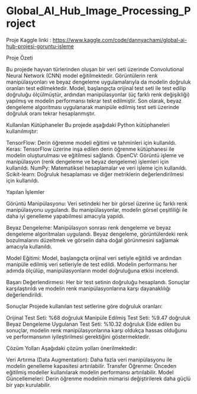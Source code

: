 # Global_AI_Hub_Image_Processing_Project

Proje Kaggle linki : https://www.kaggle.com/code/dannyachami/global-ai-hub-projesi-goruntu-isleme

Proje Özeti

Bu projede hayvan türlerinden oluşan bir veri seti üzerinde Convolutional Neural Network (CNN) model eğitilmektedir. Görüntülerin renk manipülasyonları ve beyaz dengeleme uygulamalarıyla da modelin doğruluk oranları test edilmektedir. Model, başlangıçta orijinal test seti ile test edilip doğruluğu ölçülmüştür, ardından manipülasyonlar (üç farklı renk değişikliği) yapılmış ve modelin performansı tekrar test edilmiştir. Son olarak, beyaz dengeleme algoritması uygulanarak manipüle edilmiş test seti üzerinde doğruluk oranı tekrar hesaplanmıştır.

Kullanılan Kütüphaneler
Bu projede aşağıdaki Python kütüphaneleri kullanılmıştır:

TensorFlow: Derin öğrenme modeli eğitimi ve tahminleri için kullanıldı.
Keras: TensorFlow üzerine inşa edilen derin öğrenme kütüphanesi ile modelin oluşturulması ve eğitilmesi sağlandı.
OpenCV: Görüntü işleme ve manipülasyon (renk dengeleme ve beyaz dengeleme) işlemleri için kullanıldı.
NumPy: Matematiksel hesaplamalar ve veri işleme için kullanıldı.
Scikit-learn: Doğruluk hesaplaması ve diğer metriklerin değerlendirilmesi için kullanıldı.

Yapılan İşlemler

Görüntü Manipülasyonu: Veri setindeki her bir görsel üzerine üç farklı renk manipülasyonu uygulandı. Bu manipülasyonlar, modelin görsel çeşitliliği ile daha iyi genelleme yapabilmesi amacıyla yapıldı.

Beyaz Dengeleme: Manipülasyon sonrası renk dengeleme ve beyaz dengeleme algoritmaları uygulandı. Beyaz dengeleme, görüntülerdeki renk bozulmalarını düzeltmek ve görselin daha doğal görünmesini sağlamak amacıyla kullanıldı.

Model Eğitimi: Model, başlangıçta orijinal veri setiyle eğitildi ve ardından manipüle edilmiş veri setleriyle de test edildi. Modelin performansı her adımda ölçülüp, manipülasyonların model doğruluğuna etkisi incelendi.

Başarı Değerlendirmesi: Her bir test setinin doğruluğu hesaplandı. Sonuçlar karşılaştırıldı ve modelin renk manipülasyonlarına karşı dayanaklılığı değerlendirildi.

Sonuçlar
Projede kullanılan test setlerine göre doğruluk oranları:

Orijinal Test Seti: %68 doğruluk
Manipüle Edilmiş Test Seti: %9.47 doğruluk
Beyaz Dengeleme Uygulanan Test Seti: %10.32 doğruluk
Elde edilen bu sonuçlar, modelin renk manipülasyonlarına karşı oldukça hassas olduğunu ve performansının iyileştirilmesi gerektiğini göstermektedir.

Çözüm Yolları
Aşağıdaki çözüm yolları önerilmektedir:

Veri Artırma (Data Augmentation): Daha fazla veri manipülasyonu ile modelin genelleme kapasitesi artırılabilir.
Transfer Öğrenme: Önceden eğitilmiş modeller kullanılarak modelin performansı artırılabilir.
Model Güncellemeleri: Derin öğrenme modelinin mimarisi değiştirilerek daha güçlü bir yapı kurulabilir.

